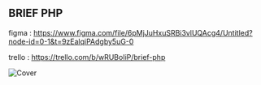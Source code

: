 ## BRIEF PHP

figma : https://www.figma.com/file/6pMjJuHxuSRBi3vlUQAcg4/Untitled?node-id=0-1&t=9zEalqiPAdgby5uG-0

trello : https://trello.com/b/wRUBoIiP/brief-php

![Cover](https://github.com/JDeniauSimplon/Brief-PHP/blob/master/sch%C3%A9ma%20BDD/mpd_esport.jpg)

